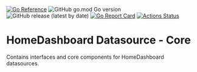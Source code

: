 [![Go Reference](https://pkg.go.dev/badge/github.com/tommzn/aws-sqs.svg)](https://pkg.go.dev/github.com/tommzn/hdb-datasource-core)
![GitHub go.mod Go version](https://img.shields.io/github/go-mod/go-version/tommzn/hdb-datasource-core)
![GitHub release (latest by date)](https://img.shields.io/github/v/release/tommzn/hdb-datasource-core)
[![Go Report Card](https://goreportcard.com/badge/github.com/tommzn/hdb-datasource-core)](https://goreportcard.com/report/github.com/tommzn/hdb-datasource-core)
[![Actions Status](https://github.com/tommzn/hdb-datasource-core/actions/workflows/go.pkg.auto-ci.yml/badge.svg)](https://github.com/tommzn/hdb-datasource-core/actions)

# HomeDashboard Datasource - Core
Contains interfaces and core components for HomeDashboard datasources.
